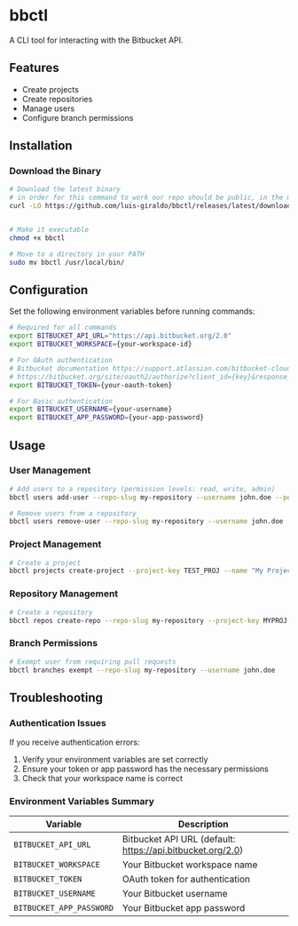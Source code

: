 # bbctl

A CLI tool for interacting with the Bitbucket API.

## Features
- Create projects
- Create repositories
- Manage users
- Configure branch permissions


## Installation

### Download the Binary
```bash
# Download the latest binary
# in order for this command to work our repo should be public, in the mean time refer to the releases page.
curl -LO https://github.com/luis-giraldo/bbctl/releases/latest/download/bbctl


# Make it executable
chmod +x bbctl

# Move to a directory in your PATH
sudo mv bbctl /usr/local/bin/
```

## Configuration

Set the following environment variables before running commands:

```bash
# Required for all commands
export BITBUCKET_API_URL="https://api.bitbucket.org/2.0"
export BITBUCKET_WORKSPACE={your-workspace-id}

# For OAuth authentication
# Bitbucket documentation https://support.atlassian.com/bitbucket-cloud/docs/use-oauth-on-bitbucket-cloud/
# https://bitbucket.org/site/oauth2/authorize?client_id={key}&response_type=token
export BITBUCKET_TOKEN={your-oauth-token}

# For Basic authentication
export BITBUCKET_USERNAME={your-username}
export BITBUCKET_APP_PASSWORD={your-app-password}
```

## Usage

### User Management
```bash
# Add users to a repository (permission levels: read, write, admin)
bbctl users add-user --repo-slug my-repository --username john.doe --permission write

# Remove users from a repository
bbctl users remove-user --repo-slug my-repository --username john.doe
```

### Project Management
```bash
# Create a project
bbctl projects create-project --project-key TEST_PROJ --name "My Project" --description "A sample project"
```

### Repository Management
```bash
# Create a repository
bbctl repos create-repo --repo-slug my-repository --project-key MYPROJ --is-private
```

### Branch Permissions
```bash
# Exempt user from requiring pull requests
bbctl branches exempt --repo-slug my-repository --username john.doe
```

## Troubleshooting

### Authentication Issues
If you receive authentication errors:
1. Verify your environment variables are set correctly
2. Ensure your token or app password has the necessary permissions
3. Check that your workspace name is correct

### Environment Variables Summary

| Variable | Description |
|----------|-------------|
| `BITBUCKET_API_URL` | Bitbucket API URL (default: https://api.bitbucket.org/2.0) |
| `BITBUCKET_WORKSPACE` | Your Bitbucket workspace name |
| `BITBUCKET_TOKEN` | OAuth token for authentication |
| `BITBUCKET_USERNAME` | Your Bitbucket username |
| `BITBUCKET_APP_PASSWORD` | Your Bitbucket app password |
